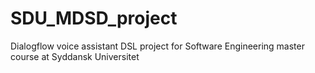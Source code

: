 # SDU_MDSD_project
Dialogflow voice assistant DSL project for Software Engineering master course at Syddansk Universitet
